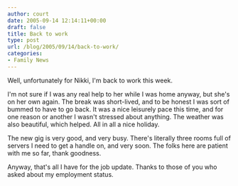 ```yaml
---
author: court
date: 2005-09-14 12:14:11+00:00
draft: false
title: Back to work
type: post
url: /blog/2005/09/14/back-to-work/
categories:
- Family News
---
```


Well, unfortunately for Nikki, I'm back to work this week.  

I'm not sure if I was any real help to her while I was home anyway, but she's on her own again.  The break was short-lived, and to be honest I was sort of bummed to have to go back.  It was a nice leisurely pace this time, and for one reason or another I wasn't stressed about anything.  The weather was also beautiful, which helped.  All in all a nice holiday.

The new gig is very good, and very busy.  There's literally three rooms full of servers I need to get a handle on, and very soon.  The folks here are patient with me so far, thank goodness.

Anyway, that's all I have for the job update.  Thanks to those of you who asked about my employment status.
